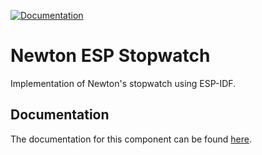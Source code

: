 [![Documentation](https://github.com/TheNewtonCapstone/newton-esp-stopwatch/actions/workflows/docs-on-master.yml/badge.svg)](https://github.com/TheNewtonCapstone/newton-esp-stopwatch/actions/workflows/docs-on-master.yml)

# Newton ESP Stopwatch

Implementation of Newton's stopwatch using ESP-IDF.

## Documentation

The documentation for this component can be found [here](https://thenewtoncapstone.github.io/newton-esp-stopwatch/).